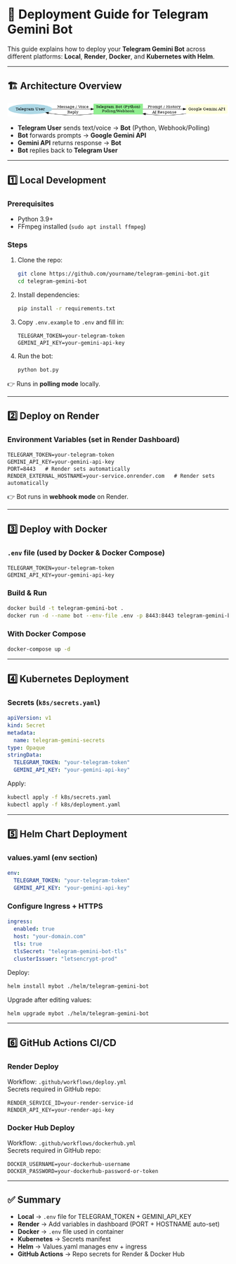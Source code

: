 # 🚀 Deployment Guide for Telegram Gemini Bot

This guide explains how to deploy your **Telegram Gemini Bot** across different platforms: **Local**, **Render**, **Docker**, and **Kubernetes with Helm**.



---

## 🏗️ Architecture Overview

![Architecture](telegram-gemini-architecture.png)

- **Telegram User** sends text/voice → **Bot** (Python, Webhook/Polling)
- **Bot** forwards prompts → **Google Gemini API**
- **Gemini API** returns response → **Bot**
- **Bot** replies back to **Telegram User**

---

## 1️⃣ Local Development

### Prerequisites
- Python 3.9+
- FFmpeg installed (`sudo apt install ffmpeg`)

### Steps
1. Clone the repo:
   ```bash
   git clone https://github.com/yourname/telegram-gemini-bot.git
   cd telegram-gemini-bot
   ```

2. Install dependencies:
   ```bash
   pip install -r requirements.txt
   ```

3. Copy `.env.example` to `.env` and fill in:
   ```env
   TELEGRAM_TOKEN=your-telegram-token
   GEMINI_API_KEY=your-gemini-api-key
   ```

4. Run the bot:
   ```bash
   python bot.py
   ```

👉 Runs in **polling mode** locally.

---

## 2️⃣ Deploy on Render

### Environment Variables (set in Render Dashboard)
```env
TELEGRAM_TOKEN=your-telegram-token
GEMINI_API_KEY=your-gemini-api-key
PORT=8443   # Render sets automatically
RENDER_EXTERNAL_HOSTNAME=your-service.onrender.com   # Render sets automatically
```

👉 Bot runs in **webhook mode** on Render.

---

## 3️⃣ Deploy with Docker

### `.env` file (used by Docker & Docker Compose)
```env
TELEGRAM_TOKEN=your-telegram-token
GEMINI_API_KEY=your-gemini-api-key
```

### Build & Run
```bash
docker build -t telegram-gemini-bot .
docker run -d --name bot --env-file .env -p 8443:8443 telegram-gemini-bot
```

### With Docker Compose
```bash
docker-compose up -d
```

---

## 4️⃣ Kubernetes Deployment

### Secrets (`k8s/secrets.yaml`)
```yaml
apiVersion: v1
kind: Secret
metadata:
  name: telegram-gemini-secrets
type: Opaque
stringData:
  TELEGRAM_TOKEN: "your-telegram-token"
  GEMINI_API_KEY: "your-gemini-api-key"
```

Apply:
```bash
kubectl apply -f k8s/secrets.yaml
kubectl apply -f k8s/deployment.yaml
```

---

## 5️⃣ Helm Chart Deployment

### values.yaml (env section)
```yaml
env:
  TELEGRAM_TOKEN: "your-telegram-token"
  GEMINI_API_KEY: "your-gemini-api-key"
```

### Configure Ingress + HTTPS
```yaml
ingress:
  enabled: true
  host: "your-domain.com"
  tls: true
  tlsSecret: "telegram-gemini-bot-tls"
  clusterIssuer: "letsencrypt-prod"
```

Deploy:
```bash
helm install mybot ./helm/telegram-gemini-bot
```

Upgrade after editing values:
```bash
helm upgrade mybot ./helm/telegram-gemini-bot
```

---

## 6️⃣ GitHub Actions CI/CD

### Render Deploy
Workflow: `.github/workflows/deploy.yml`  
Secrets required in GitHub repo:
```env
RENDER_SERVICE_ID=your-render-service-id
RENDER_API_KEY=your-render-api-key
```

### Docker Hub Deploy
Workflow: `.github/workflows/dockerhub.yml`  
Secrets required in GitHub repo:
```env
DOCKER_USERNAME=your-dockerhub-username
DOCKER_PASSWORD=your-dockerhub-password-or-token
```

---

## ✅ Summary
- **Local** → `.env` file for TELEGRAM_TOKEN + GEMINI_API_KEY
- **Render** → Add variables in dashboard (PORT + HOSTNAME auto-set)
- **Docker** → `.env` file used in container
- **Kubernetes** → Secrets manifest
- **Helm** → Values.yaml manages env + ingress
- **GitHub Actions** → Repo secrets for Render & Docker Hub

